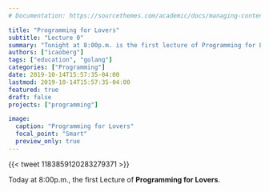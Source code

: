 ```yaml
---
# Documentation: https://sourcethemes.com/academic/docs/managing-content/

title: "Programming for Lovers"
subtitle: "Lecture 0"
summary: "Tonight at 8:00p.m. is the first lecture of Programming for Lovers."
authors: ["icaoberg"]
tags: ["education", "golang"]
categories: ["Programming"]
date: 2019-10-14T15:57:35-04:00
lastmod: 2019-10-14T15:57:35-04:00
featured: true
draft: false
projects: ["programming"]

image:
  caption: "Programming for Lovers"
  focal_point: "Smart"
  preview_only: true
---
```


{{< tweet 1183859120283279371 >}}

Today at 8:00p.m., the first Lecture of **Programming for Lovers**.
